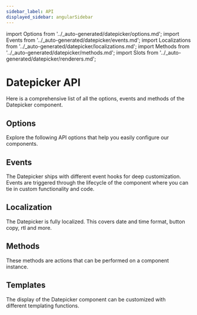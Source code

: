 ```yaml
---
sidebar_label: API
displayed_sidebar: angularSidebar
---
```


import Options from '../\_auto-generated/datepicker/options.md';
import Events from '../\_auto-generated/datepicker/events.md';
import Localizations from '../\_auto-generated/datepicker/localizations.md';
import Methods from '../\_auto-generated/datepicker/methods.md';
import Slots from '../_auto-generated/datepicker/renderers.md';

# Datepicker API

Here is a comprehensive list of all the options, events and methods of the Datepicker component.

<div className="option-list">

## Options
Explore the following API options that help you easily configure our components.

<Options />

## Events
The Datepicker ships with different event hooks for deep customization. Events are triggered through the lifecycle of the component where you can tie in custom functionality and code.

<Events />

## Localization
The Datepicker is fully localized. This covers date and time format, button copy, rtl and more.

<Localizations />

## Methods
These methods are actions that can be performed on a component instance.

<Methods />

<div className="option-list-templates">

## Templates
The display of the Datepicker component can be customized with different templating functions.

<Slots />

</div>
</div>
